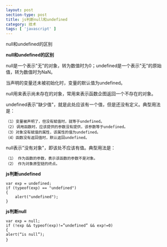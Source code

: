 ```yaml
---
layout: post
section-type: post
title: js判断null和undefined
category: 技术
tags: [ 'javascript' ]
---
```

null和undefined的区别

**null和undefined的区别**

null是一个表示"无"的对象，转为数值时为0；undefined是一个表示"无"的原始值，转为数值时为NaN。

当声明的变量还未被初始化时，变量的默认值为undefined。

null用来表示尚未存在的对象，常用来表示函数企图返回一个不存在的对象。

undefined表示"缺少值"，就是此处应该有一个值，但是还没有定义。典型用法是：

    （1）变量被声明了，但没有赋值时，就等于undefined。
    （2) 调用函数时，应该提供的参数没有提供，该参数等于undefined。
    （3）对象没有赋值的属性，该属性的值为undefined。
    （4）函数没有返回值时，默认返回undefined。

null表示"没有对象"，即该处不应该有值。典型用法是：

    （1） 作为函数的参数，表示该函数的参数不是对象。
    （2） 作为对象原型链的终点。

**js判断undefined**

    var exp = undefined;
    if (typeof(exp) == "undefined")
    {
        alert("undefined");
    }

**js判断null**

    var exp = null; 
    if (!exp && typeof(exp)!=”undefined” && exp!=0) 
    { 
    alert(“is null”); 
    }　

